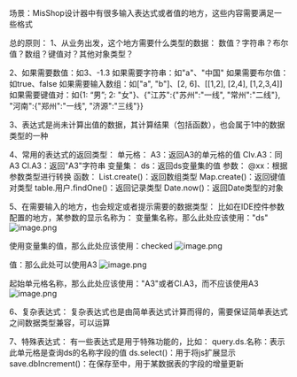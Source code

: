 场景：MisShop设计器中有很多输入表达式或者值的地方，这些内容需要满足一些格式

总的原则：
1、从业务出发，这个地方需要什么类型的数据：
数值？字符串？布尔值？数组？键值对？其他对象类型？

2、如果需要数值：如3、-1.3
如果需要字符串：如"a"、"中国"
如果需要布尔值：如true、false
如果需要输入数组：如["a", "b"]、[2, 6]、[[1,2], [2,4], [1,2,3,4]]
如果需要键值对：如{1: “男”; 2: "女"}、{"江苏":{"苏州":"一线", "常州":"二线"}, "河南":{"郑州":"一线", "济源":"三线"}}

3、表达式是尚未计算出值的数据，其计算结果（包括函数），也会属于1中的数据类型的一种

4、常用的表达式的返回类型：
单元格：
A3：返回A3的单元格的值
Clv.A3：同A3
Cl.A3：返回"A3"字符串
变量集：
ds：返回ds变量集的值
参数：
@xx：根据参数类型进行转换
函数：
List.create()：返回数组类型
Map.create()：返回键值对类型
table.用户.findOne()：返回记录类型
Date.now()：返回Date类型的对象

5、在需要输入的地方，也会规定或者提示需要的数据类型：
比如在IDE控件参数配置的地方，某参数的显示名称为：
变量集名称，那么此处应该使用："ds"
![image.png](https://upload-images.jianshu.io/upload_images/12920178-c9b48aa160e8ebbf.png?imageMogr2/auto-orient/strip%7CimageView2/2/w/1240)

使用变量集的值，那么此处应该使用：checked
![image.png](https://upload-images.jianshu.io/upload_images/12920178-e60067fd1b2f6819.png?imageMogr2/auto-orient/strip%7CimageView2/2/w/1240)

值：那么此处可以使用A3
![image.png](https://upload-images.jianshu.io/upload_images/12920178-529bf3fa79f7acdd.png?imageMogr2/auto-orient/strip%7CimageView2/2/w/1240)

起始单元格名称，那么此处应该使用："A3"或者Cl.A3，而不应该使用A3
![image.png](https://upload-images.jianshu.io/upload_images/12920178-f7fc1056ce573d6c.png?imageMogr2/auto-orient/strip%7CimageView2/2/w/1240)

6、复杂表达式：
复杂表达式也是由简单表达式计算而得的，需要保证简单表达式之间数据类型兼容，可以运算

7、特殊表达式：
有一些表达式是用于特殊功能的，比如：
query.ds.名称：表示此单元格是查询ds的名称字段的值
ds.select()：用于将js扩展显示
save.dbIncrement()：在保存至中，用于某数据表的字段的增量更新




